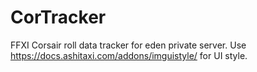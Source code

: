 # CorTracker
FFXI Corsair roll data tracker for eden private server.
Use https://docs.ashitaxi.com/addons/imguistyle/ for UI style.
